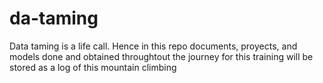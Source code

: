 # da-taming
Data taming is a life call. Hence in this repo documents, proyects, and models done and obtained throughtout the journey for this training will be stored as a log of this mountain climbing
